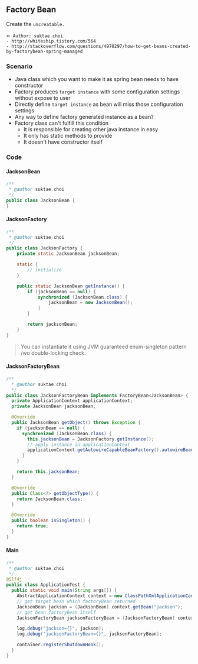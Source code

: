 ## Factory Bean
Create the `uncreatable.`

```
ㅁ Author: suktae.choi
- http://whiteship.tistory.com/564
- http://stackoverflow.com/questions/4970297/how-to-get-beans-created-by-factorybean-spring-managed
```

### Scenario
- Java class which you want to make it as spring bean needs to have constructor
- Factory produces `target instance` with some configuration settings without expose to user
- Directly define `target instance` as bean will miss those configuration settings
- Any way to define factory generated instance as a bean?
- Factory class can't fulfill this condition
  - It is responsible for creating other java instance in easy
  - It only has static methods to provide
  - It doesn't have constructor itself

### Code
#### JacksonBean
```java
/**
 * @author suktae.choi
 */
public class JacksonBean {
}
```

#### JacksonFactory
```java
/**
 * @author suktae.choi
 */
public class JacksonFactory {
    private static JacksonBean jacksonBean;

    static {
        // initialize
    }

    public static JacksonBean getInstance() {
        if (jacksonBean == null) {
            synchronized (JacksonBean.class) {
                jacksonBean = new JacksonBean();
            }
        }

        return jacksonBean;
    }
}
```

> You can instantiate it using JVM guaranteed enum-singleton pattern /wo double-locking check.

#### JacksonFactoryBean

```java
/**
  * @author suktae.choi
  */
public class JacksonFactoryBean implements FactoryBean<JacksonBean> {
  private ApplicationContext applicationContext;
  private JacksonBean jacksonBean;

  @Override
  public JacksonBean getObject() throws Exception {
    if (jacksonBean == null) {
      synchronized (JacksonBean.class) {
        this.jacksonBean = JacksonFactory.getInstance();
        // apply instance in applicationContext
        applicationContext.getAutowireCapableBeanFactory().autowireBean(jacksonBean);
      }
    }

    return this.jacksonBean;
  }

  @Override
  public Class<?> getObjectType() {
    return JacksonBean.class;
  }

  @Override
  public boolean isSingleton() {
    return true;
  }
}
```

#### Main
```java
/**
 * @author suktae.choi
 */
@Slf4j
public class ApplicationTest {
  public static void main(String args[]) {
    AbstractApplicationContext context = new ClassPathXmlApplicationContext("applicationContext-test.xml");
    // get target bean which factoryBean returned
    JacksonBean jackson = (JacksonBean) context.getBean("jackson");
    // get bean factoryBean itself
    JacksonFactoryBean jacksonFactoryBean = (JacksonFactoryBean) context.getBean("&jackson");

    log.debug("jackson={}", jackson);
    log.debug("jacksonFactoryBean={}", jacksonFactoryBean);

    container.registerShutdownHook();
  }
}
```

